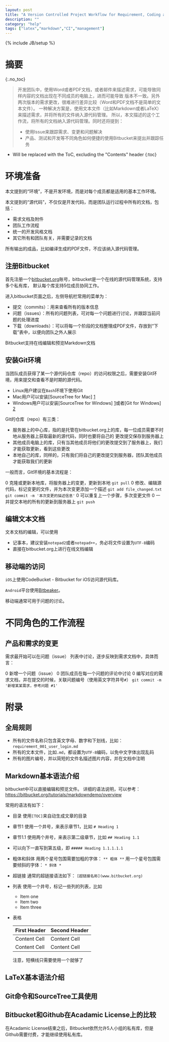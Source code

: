 ```yaml
---
layout: post
title: "A Version Controlled Project Workflow for Requirement, Coding and Continuous Integration"
description: ""
category: "help"
tags: ["latex","markdown","CI","management"]
---
```

{% include JB/setup %}


# 摘要
{:.no_toc}
> 开发团队中，使用Word或者PDF文档，或者邮件来描述需求，可能导致同样内容的文档出现在不同成员的电脑上，进而可能导致
> 版本不一致。另外两次版本的需求更改，很难进行差异比较（Word和PDF文档不是简单的文本文件）。
> 一种解决方案是，使用文本文件（比如Markdown或者LaTeX）来描述需求，并将所有的文件纳入源代码管理。
> 所以，本文描述的这个工作流，将所有的文档纳入源代码管理。同时还将提到：
> 
> * 使用Issue来跟踪需求、变更和问题解决
> * 产品、测试和开发等不同角色如何便捷的使用Bitbucket来提出并跟踪任务
>

<!--more-->

* Will be replaced with the ToC, excluding the "Contents" header
{:toc}

# 环境准备
本文提到的“环境”，不是开发环境，而是对每个成员都是适用的基本工作环境。

本文提到的“源代码”，不仅仅是开发代码，而是团队运行过程中所有的文档，包括：

* 需求文档及附件
* 团队工作流程
* 统一的开发风格文档
* 其它所有和团队有关，并需要记录的文档

所有输出的成品，比如编译生成的PDF文件，不应该纳入源代码管理。


## 注册Bitbucket
首先注册一个[bitbucket.org](https://bitbucket.org)账号，bitbucket是一个在线的源代码管理系统，支持多个私有库，
默认每个库支持5位成员协同工作。

进入bitbucket页面之后，左侧导航栏常用的菜单为：

* 提交（commits）：用来查看所有的版本信息
* 问题（issues）：所有的问题列表，可对每一个问题进行讨论，并跟踪当前问题的处理进度
* 下载（downloads）：可以将每一个阶段的文档整理成PDF文件，存放到“下载”表中，以便向团队之外人展示

Bitbucket支持在线编辑和预览Markdown文档

## 安装Git环境
当团队成员获得了某一个源代码仓库（repo）的访问权限之后，需要安装Git环境，用来提交和查看不是时期的源代码。

* Linux用户建议在`Bash`环境下使用Git
* Mac用户可以安装[SourceTree for Mac] [1]
* Windows用户可以安装[SourceTree for Windows] [1]或者[Git for Windows] [2]

Git的仓库（repo）有三类：

* 服务器上的中心库，指的是托管在bitbucket.org上的库，每一位成员需要不时地从服务器上获取最新的源代码，同时也要将自己的
  更改提交保存到服务器上
* 其他成员电脑上的库，只有当其他成员将他们的更改提交到了服务器上，我们才能获取更新，看到这些更改
* 本地自己的库，同样的，只有我们将自己的更改提交到服务器，团队其他成员才能获取我们的更新

一般而言，Git环境的基本流程是：

0 克隆或更新本地库，将服务器上的变更，更新到本地
  `git pull`
0 修改、编辑源代码，标记变更的文件，并为本次变更添加一个描述
  `git add file_changed.txt`
  `git commit -m '本次变更的描述信息'`
0 可以重复上一个步骤，多次变更文件
0 一并提交本地的所有的更新到服务器上
  `git push`
  
## 编辑文本文档

文本文档的编辑，可以使用

* 记事本，建议安装`notepad2`或者`notepad++`，务必将文件设置为`UTF-8`编码
* 直接在bitbucket.org上进行在线文档编辑

## 移动端的访问
`iOS`上使用CodeBucket - Bitbucket for iOS访问源代码库。

`Android`平台使用[Bitbeaker](http://www.coolapk.com/apk/fi.iki.kuitsi.bitbeaker)。

移动端通常可用于问题的讨论。


# 不同角色的工作流程
## 产品和需求的变更
需求最开始可以在问题（issue） 列表中讨论，逐步反映到需求文档中，具体而言：

0 新增一个问题（issue）
0 团队成员在每一个问题的评论中讨论
0 编写对应的需求文档，并在提交的时候，关联问题编号（使用英文字符井号`#`）
  `git commit -m '新增某某需求，参考问题 #1'`


# 附录
## 全局规则

* 所有的文件名称只包含英文字母、数字和下划线，比如：
  `requirement_001_user_login.md`
* 所有的文本文件，比如`.md`，都设置为`UTF-8`编码，以免中文字体出现乱码
* 所有的图片编号，并以简短的文件名描述图片内容，并在文档中注明

## Markdown基本语法介绍
bitbucket中可以直接编辑和预览文件。
详细的语法说明，可以参考：https://bitbucket.org/tutorials/markdowndemo/overview

常用的语法有如下：

* 目录
  使用`[TOC]`来自动生成文章的目录
* 章节1
  使用一个井号，来表示章节1，比如
  `# Heading 1`
* 章节1.1
  使用两个井号，来表示第二级章节，比如
  `## Heading 1.1`
* 可以向下一直写到第五级，即
  `##### Heading 1.1.1.1.1`
* 粗体和斜体
  用两个星号包围需要加粗的字体：
  ``** 粗体 **``
  用一个星号包围需要倾斜的字体：
  ``* 斜体 *``
* 超链接
  通常的超链接语法如下：
  `[超链接名称](www.bitbucket.org)`
* 列表
  使用一个井号，标记一些列的列表，比如
    
    * Item one
    * Item two
    * Item three
* 表格

    First Header  | Second Header
    ------------- | -------------
    Content Cell  | Content Cell
    Content Cell  | Content Cell
 
  注意，短横线只需要使用一个就够了
  
## LaTeX基本语法介绍
## Git命令和SourceTree工具使用
## Bitbucket和Github在Acadamic License上的比较
在Acadamic License结束之后，Bitbucket依然允许5人小组的私有库，但是Github需要付费，才能继续使用私有库。

[1]: https://www.sourcetreeapp.com/ "SourceTree"
[2]: https://git-for-windows.github.io/ "Git for Windows"